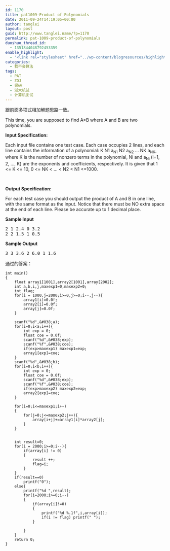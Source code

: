 ```yaml
---
id: 1170
title: pat1009—Product of Polynomials
date: 2011-09-24T14:19:05+00:00
author: tanglei
layout: post
guid: http://www.tanglei.name/?p=1170
permalink: pat-1009-product-of-polynomials
duoshuo_thread_id:
  - 1351844048792453359
enable_highlight:
  - '<link rel="stylesheet" href="../wp-content/blogresources/highlightconfig/highlight.default.min.css"><script src="../wp-content/blogresources/highlightconfig/jquery-2.1.4.min.js"></script><script src="../wp-content/blogresources/highlightconfig/enable_highlight.js"></script>'
categories:
  - 我不会算法
tags:
  - PAT
  - ZOJ
  - 保研
  - 浙大机试
  - 计算机复试
---
```

跟前面多项式相加解题思路一致。

This time, you are supposed to find A*B where A and B are two polynomials.

**Input Specification:**

Each input file contains one test case. Each case occupies 2 lines, and each line contains the information of a polynomial: K N1 a<sub>N1</sub> N2 a<sub>N2</sub> &#8230; NK a<sub>NK</sub>, where K is the number of nonzero terms in the polynomial, Ni and a<sub>Ni</sub> (i=1, 2, &#8230;, K) are the exponents and coefficients, respectively. It is given that 1 <= K <= 10, 0 <= NK < &#8230; < N2 < N1 <=1000.

&nbsp;

**Output Specification:**

For each test case you should output the product of A and B in one line, with the same format as the input. Notice that there must be NO extra space at the end of each line. Please be accurate up to 1 decimal place.

**Sample Input**

<pre>2 1 2.4 0 3.2
2 2 1.5 1 0.5</pre>

**Sample Output**

<pre>3 3 3.6 2 6.0 1 1.6</pre>

通过的答案： 

```C#include <stdio.h>
int main()
{
	float array1[1001],array2[1001],array[2002];
	int a,b,i,j,maxexp1=0,maxexp2=0;
	int flag;
	for(i = 1000,j=2000;i>=0,j>=0;i--,j--){
		array1[i]=0.0f;
		array2[i]=0.0f;
		array[j]=0.0f;
	}

	scanf("%d",&#038;a);
	for(i=0;i<a;i++){
		int exp = 0;
		float coe = 0.0f;
		scanf("%d",&#038;exp);
		scanf("%f",&#038;coe);
		if(exp>maxexp1) maxexp1=exp;
		array1[exp]=coe;
	}
	scanf("%d",&#038;b);
	for(i=0;i<b;i++){
		int exp = 0;
		float coe = 0.0f;
		scanf("%d",&#038;exp);
		scanf("%f",&#038;coe);
		if(exp>maxexp2) maxexp2=exp;
		array2[exp]=coe;
	}

	for(i=0;i<=maxexp1;i++)
	{
		for(j=0;j<=maxexp2;j++){
			array[i+j]+=array1[i]*array2[j];
		}
	}
	

	int result=0;
	for(i = 2000;i>=0;i--){
		if(array[i] != 0)
		{
			result ++;
			flag=i;
		}
	}
	if(result==0)
		printf("0");
	else{
		printf("%d ",result);
		for(i=2000;i>=0;i--)
		{
			if(array[i]!=0)
			{
				printf("%d %.1f",i,array[i]);
				if(i != flag) printf(" ");
			}
			
		}
	}
	return 0;
}
```
